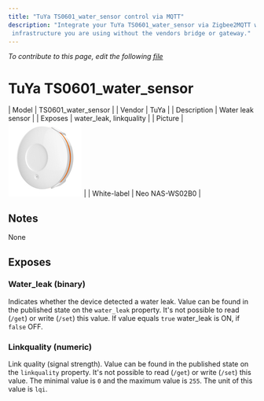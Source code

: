 ```yaml
---
title: "TuYa TS0601_water_sensor control via MQTT"
description: "Integrate your TuYa TS0601_water_sensor via Zigbee2MQTT with whatever smart home
 infrastructure you are using without the vendors bridge or gateway."
---
```


*To contribute to this page, edit the following
[file](https://github.com/Koenkk/zigbee2mqtt.io/blob/master/docs/devices/TS0601_water_sensor.md)*

# TuYa TS0601_water_sensor

| Model | TS0601_water_sensor  |
| Vendor  | TuYa  |
| Description | Water leak sensor |
| Exposes | water_leak, linkquality |
| Picture | ![TuYa TS0601_water_sensor](../images/devices/TS0601_water_sensor.jpg) |
| White-label | Neo NAS-WS02B0 |

## Notes

None


## Exposes

### Water_leak (binary)
Indicates whether the device detected a water leak.
Value can be found in the published state on the `water_leak` property.
It's not possible to read (`/get`) or write (`/set`) this value.
If value equals `true` water_leak is ON, if `false` OFF.

### Linkquality (numeric)
Link quality (signal strength).
Value can be found in the published state on the `linkquality` property.
It's not possible to read (`/get`) or write (`/set`) this value.
The minimal value is `0` and the maximum value is `255`.
The unit of this value is `lqi`.

